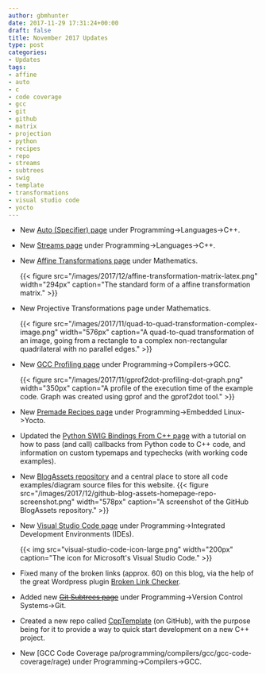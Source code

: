```yaml
---
author: gbmhunter
date: 2017-11-29 17:31:24+00:00
draft: false
title: November 2017 Updates
type: post
categories:
- Updates
tags:
- affine
- auto
- c
- code coverage
- gcc
- git
- github
- matrix
- projection
- python
- recipes
- repo
- streams
- subtrees
- swig
- template
- transformations
- visual studio code
- yocto
---
```



* New [Auto (Specifier) page](/programming/languages/c-plus-plus/auto-specifier) under Programming->Languages->C++.  

* New [Streams page](/programming/languages/c-plus-plus/streams) under Programming->Languages->C++.  

* New [Affine Transformations page](/mathematics/geometry/affine-transformations/) under Mathematics.

	{{< figure src="/images/2017/12/affine-transformation-matrix-latex.png" width="294px" caption="The standard form of a affine transformation matrix."  >}}

* New Projective Transformations page under Mathematics.

	{{< figure src="/images/2017/11/quad-to-quad-transformation-complex-image.png" width="576px" caption="A quad-to-quad transformation of an image, going from a rectangle to a complex non-rectangular quadrilateral with no parallel edges."  >}}

* New [GCC Profiling page](/programming/compilers/gcc/gcc-profiling/) under Programming->Compilers->GCC.

	{{< figure src="/images/2017/11/gprof2dot-profiling-dot-graph.png" width="350px" caption="A profile of the execution time of the example code. Graph was created using gprof and the gprof2dot tool."  >}}

* New [Premade Recipes page](/programming/embedded-linux/yocto-project/premade-recipes) under Programming->Embedded Linux->Yocto.  

* Updated the [Python SWIG Bindings From C++ page](/programming/languages/python/python-swig-bindings-from-cplusplus) with a tutorial on how to pass (and call) callbacks from Python code to C++ code, and information on custom typemaps and typechecks (with working code examples).  

* New [BlogAssets repository](https://github.com/gbmhunter/BlogAssets) and a central place to store all code examples/diagram source files for this website.
	{{< figure src="/images/2017/12/github-blog-assets-homepage-repo-screenshot.png" width="578px" caption="A screenshot of the GitHub BlogAssets repository."  >}}

* New [Visual Studio Code page](/programming/integrated-development-environments-ides/visual-studio-code) under Programming->Integrated Development Environments (IDEs).
	
	{{< img src="visual-studio-code-icon-large.png" width="200px" caption="The icon for Microsoft's Visual Studio Code." >}}

* Fixed many of the broken links (approx. 60) on this blog, via the help of the great Wordpress plugin [Broken Link Checker](https://en-ca.wordpress.org/plugins/broken-link-checker/).  

* Added new ~~[Git Subtrees page](/programming/version-control-systems/git/git-subtrees)~~ under Programming->Version Control Systems->Git.  

* Created a new repo called [CppTemplate](https://github.com/gbmhunter/CppTemplate) (on GitHub), with the purpose being for it to provide a way to quick start development on a new C++ project.  

* New [GCC Code Coverage pa/programming/compilers/gcc/gcc-code-coverage/rage) under Programming->Compilers->GCC.